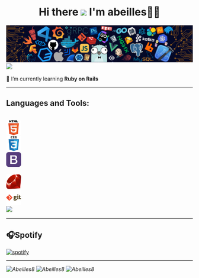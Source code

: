 <h1 align="center">Hi there <img src="https://raw.githubusercontent.com/verma-anushka/verma-anushka/master/gifs/wave.gif" height="40px"> I'm abeilles🐝🐝</h1>  

<div align="center"><img src="https://github.com/Abeilles8/Abeilles8/blob/main/custom/icon/header_.png"></div>
<img src="https://komarev.com/ghpvc/?username=Abeilles8&color=blueviolet">

 🌱 I’m currently learning **Ruby on Rails**  
 
---

<h2 align="left">Languages and Tools:</h2>
<p align="center">
 
  <code><a href="https://www.w3.org/html/">
   <img src="https://raw.githubusercontent.com/github/explore/80688e429a7d4ef2fca1e82350fe8e3517d3494d/topics/html/html.png" alt="html" height="40"></a></code>
  <code><a href="https://www.w3schools.com/css/">
   <img src="https://raw.githubusercontent.com/github/explore/80688e429a7d4ef2fca1e82350fe8e3517d3494d/topics/css/css.png" alt="css" height="40"></a></code>
  <code><a href="https://getbootstrap.jp">
   <img src="https://raw.githubusercontent.com/github/explore/80688e429a7d4ef2fca1e82350fe8e3517d3494d/topics/bootstrap/bootstrap.png" alt="bootstrap" height="40">    </a></code>
  <code><a href="https://rubyonrails.org">
   <img src="https://raw.githubusercontent.com/github/explore/80688e429a7d4ef2fca1e82350fe8e3517d3494d/topics/ruby/ruby.png" alt="ruby" height="40"></a></code>
  <code>
   <img src="https://raw.githubusercontent.com/github/explore/80688e429a7d4ef2fca1e82350fe8e3517d3494d/topics/git/git.png" alt="git" height="40"></code>
  <code><a href="https://code.visualstudio.com/">
   <img src="https://upload.wikimedia.org/wikipedia/commons/thumb/9/9a/Visual_Studio_Code_1.35_icon.svg/1200px-Visual_Studio_Code_1.35_icon.svg.png" height="40">      </a></code>
</p>

---

<h2 align="left">🎧Spotify</h2>

[![spotify](https://spotify-github-profile.vercel.app/api/view?uid=bob.877&cover_image=true&theme=default)](https://open.spotify.com/user/bob.877)

---

<i>
 <img height="170px" src="https://github-readme-stats.vercel.app/api/top-langs/?username=Abeilles8&layout=compact&theme=outrun" alt="Abeilles8" />
 <img height="170px" src="https://github-readme-stats.vercel.app/api?username=Abeilles8&show_icons=true&theme=outrun" alt="Abeilles8" />
 <img height="170px" src="https://github-profile-summary-cards.vercel.app/api/cards/profile-details?username=Abeilles8&show_icons=true&theme=dracula" alt="Abeilles8" />
</i>
